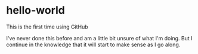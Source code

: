 # hello-world
This is the first time using GitHub

I've never done this before and am a little bit unsure of what I'm doing.  But I continue in the knowledge that it will start to make sense as I go along.  
